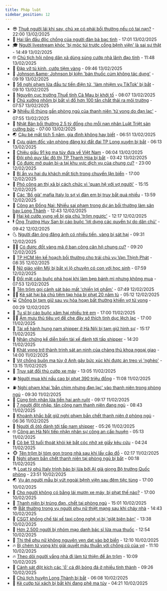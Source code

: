 ```yaml
---
title: Pháp luật
sidebar_position: 12
---
```


<!-- vnexpress-phap-luat:START -->
- 😎 [Thuê người lái khi say, chủ xe có phải bồi thường nếu có tai nạn?](https://vnexpress.net/thue-nguoi-lai-khi-say-chu-xe-co-phai-boi-thuong-neu-co-tai-nan-4847683.html) - 22:00 13/02/2025
- 🥰 [Hai lần đầu độc chồng của người đàn bà bạc tình](https://vnexpress.net/hai-lan-dau-doc-chong-cua-nguoi-dan-ba-bac-tinh-4849236.html) - 17:01 13/02/2025
- 🎓 [Người livestream khóc &#39;bị móc túi trước cổng bệnh viện&#39; là sai sự thật](https://vnexpress.net/nguoi-livestream-khoc-bi-moc-tui-truoc-cong-benh-vien-la-sai-su-that-4849283.html) - 14:49 13/02/2025
- 🤓 [Chủ tịch hội nông dân xã dùng súng cướp nhà lãnh đạo tỉnh](https://vnexpress.net/chu-tich-nong-dan-xa-dung-sung-cuop-tai-san-nha-lanh-dao-tinh-4849261.html) - 11:48 13/02/2025
- 🎊 [Đập vỡ tủ kính, cướp tiệm vàng](https://vnexpress.net/dap-bua-cuop-tiem-vang-trong-5-giay-4849229.html) - 09:46 13/02/2025
- 🙉 [Johnson &amp;amp; Johnson bị kiện &#39;bán thuốc cúm không tác dụng&#39;](https://vnexpress.net/johnson-johnson-bi-kien-ban-thuoc-cum-khong-tac-dung-4849123.html) - 09:19 13/02/2025
- 🤡 [56 nghi phạm lừa đầu tư tiền điện tử, &#39;làm nhiệm vụ TikTok&#39; bị bắt](https://vnexpress.net/56-nghi-pham-lua-dau-tu-tien-dien-tu-lam-nhiem-vu-tiktok-bi-bat-4849200.html) - 09:10 13/02/2025
- 🗽 [Nguyên cục trưởng Thuế tỉnh Cà Mau bị khởi tố](https://vnexpress.net/nguyen-cuc-truong-thue-tinh-ca-mau-bi-khoi-to-4849143.html) - 08:07 13/02/2025
- 🌋 [Chủ xưởng nhôm bị bắt vì đổ hơn 100 tấn chất thải ra môi trường](https://vnexpress.net/chu-xuong-nhom-bi-bat-vi-do-hon-100-tan-chat-thai-ra-moi-truong-4849132.html) - 07:57 13/02/2025
- 🎬 [Nhiều lỗ thủng gần phòng ngủ của thanh niên &#39;tử vong do đạn lạc&#39;](https://vnexpress.net/nhieu-lo-thung-gan-phong-ngu-cua-thanh-nien-tu-vong-do-dan-lac-4848882.html) - 07:55 13/02/2025
- 💯 [Nhật Bản bồi thường 2,5 tỷ đồng cho mỗi nạn nhân Luật Triệt sản cưỡng bức](https://vnexpress.net/nhat-ban-boi-thuong-2-5-ty-dong-cho-moi-nan-nhan-luat-triet-san-cuong-buc-4849087.html) - 07:00 13/02/2025
- 🌏 [Cậu bé mất tích 5 năm, gia đình không hay biết](https://vnexpress.net/cau-be-mat-tich-5-nam-gia-dinh-khong-hay-biet-4849052.html) - 06:51 13/02/2025
- 🌊 [Cựu giám đốc văn phòng đăng ký đất đai TP Long xuyên bị bắt](https://vnexpress.net/cuu-giam-doc-van-phong-dang-ky-dat-dai-tp-long-xuyen-bi-bat-4849080.html) - 06:13 13/02/2025
- 💂 [Chiêu giấu 91 kg ma túy đưa về Việt Nam](https://vnexpress.net/chieu-giau-91-kg-ma-tuy-dua-ve-viet-nam-4849032.html) - 06:04 13/02/2025
- 🎡 [Đội phó quy tắc đô thị TP Thanh Hóa bị bắt](https://vnexpress.net/doi-pho-quy-tac-do-thi-tp-thanh-hoa-bi-bat-4848963.html) - 03:42 13/02/2025
- 🫶 [Có được mở quán bi-a tại khu vực dịch vụ của chung cư?](https://vnexpress.net/co-duoc-mo-quan-bi-a-tai-khu-vuc-dich-vu-cua-chung-cu-4847658.html) - 23:00 12/02/2025
- 🐲 [Bí ẩn vụ hai du khách mất tích trong chuyến lặn biển](https://vnexpress.net/bi-an-vu-cap-du-khach-mat-tich-trong-chuyen-lan-bien-4848802.html) - 17:00 12/02/2025
- 🚀 [Phó công an thị xã bị cách chức vì &#39;quan hệ với vợ người&#39;](https://vnexpress.net/pho-cong-an-thi-xa-bi-cach-chuc-vi-quan-he-voi-vo-nguoi-4848849.html) - 15:15 12/02/2025
- 🎊 [Các &#39;Bố già&#39; mafia Italy lo sợ vì đàn em bị truy bắt quá nhiều](https://vnexpress.net/cac-bo-gia-mafia-italy-lo-so-vi-dan-em-bi-truy-bat-qua-nhieu-4848792.html) - 13:59 12/02/2025
- 🤗 [Công an Đồng Nai: Nhiều sai phạm trong dự án bồi thường làm sân bay Long Thành](https://vnexpress.net/cong-an-dong-nai-nhieu-sai-pham-trong-du-an-boi-thuong-lam-san-bay-long-thanh-4848819.html) - 12:43 12/02/2025
- 🗽 [Hai kẻ cướp vụng về bị gia chủ &#39;trộm ngược&#39;](https://vnexpress.net/hai-ke-cuop-vung-ve-bi-gia-chu-trom-nguoc-4848652.html) - 12:17 12/02/2025
- 🕴 [Ông Trương Huy San bị cáo buộc &#39;lợi dụng các quyền tự do dân chủ&#39;](https://vnexpress.net/ong-truong-huy-san-bi-cao-buoc-loi-dung-cac-quyen-tu-do-dan-chu-4848755.html) - 09:42 12/02/2025
- 🌜 [Người đàn ông đăng ảnh có nhiều tiền, vàng bị sát hại](https://vnexpress.net/nguoi-dan-ong-dang-anh-co-nhieu-tien-vang-bi-sat-hai-4848748.html) - 09:31 12/02/2025
- 🧑‍🏫 [Có được đốt vàng mã ở ban công căn hộ chung cư?](https://vnexpress.net/co-duoc-dot-vang-ma-o-ban-cong-can-ho-chung-cu-4848746.html) - 09:20 12/02/2025
- 🦩 [TP HCM lên kế hoạch bồi thường cho trái chủ vụ Vạn Thịnh Phát](https://vnexpress.net/tp-hcm-len-ke-hoach-boi-thuong-cho-trai-chu-vu-van-thinh-phat-4848646.html) - 08:35 12/02/2025
- 💼 [Nữ giáo viên Mỹ bị bắt vì lộ chuyện có con với học sinh](https://vnexpress.net/nu-giao-vien-bi-bat-vi-lo-chuyen-co-con-voi-hoc-sinh-13-tuoi-4848672.html) - 07:59 12/02/2025
- 💫 [Đối mặt cáo buộc phá hoại khi làm bẹp bánh mì nhưng không mua](https://vnexpress.net/doi-mat-cao-buoc-pha-hoai-khi-lam-bep-banh-mi-nhung-khong-mua-4848635.html) - 07:53 12/02/2025
- 🦅 [Tên trộm gọi cảnh sát báo mất &#39;chiến lợi phẩm&#39;](https://vnexpress.net/ten-trom-goi-canh-sat-bao-mat-chien-loi-pham-4848624.html) - 07:49 12/02/2025
- 🧑‍💻 [Kẻ sát hại bà chủ tiệm tạp hóa bị phạt 20 năm tù](https://vnexpress.net/ke-sat-hai-ba-chu-tiem-tap-hoa-bi-phat-20-nam-tu-4848552.html) - 05:12 12/02/2025
- 💻 [Chồng bị tạm giữ sau vụ hỏa hoạn bất thường khiến vợ tử vong](https://vnexpress.net/chong-bi-tam-giu-sau-vu-hoa-hoan-bat-thuong-khien-vo-tu-vong-4848399.html) - 00:29 12/02/2025
- 🤠 [Tu sĩ bị cáo buộc xâm hại nhiều trẻ em](https://vnexpress.net/tu-si-bi-cao-buoc-xam-hai-nhieu-tre-em-4848344.html) - 17:00 11/02/2025
- 🧑‍🏫 [Âm mưu thủ tiêu vợ để che đậy sở thích tình dục lệch lạc](https://vnexpress.net/am-muu-thu-tieu-vo-de-che-day-so-thich-tinh-duc-quai-di-4848334.html) - 17:00 11/02/2025
- 🌈 [Tài xế hành hung nam shipper ở Hà Nội bị tạm giữ hình sự](https://vnexpress.net/tai-xe-hanh-hung-nam-shipper-o-ha-noi-bi-tam-giu-hinh-su-4848370.html) - 15:17 11/02/2025
- 🌮 [Nhân chứng kể diễn biến tài xế đánh tới tấp shipper](https://video.vnexpress.net/nhan-chung-ke-dien-bien-tai-xe-danh-toi-tap-shipper-4848341.html) - 14:20 11/02/2025
- 🐲 [Khát vọng trở thành trinh sát an ninh của chàng thủ khoa ngoại giao](https://vnexpress.net/khat-vong-tro-thanh-trinh-sat-an-ninh-cua-chang-thu-khoa-ngoai-giao-4848290.html) - 14:00 11/02/2025
- 🧰 [Vợ chồng buôn ma túy ở Anh gây bức xúc khi được án treo vì &#39;nghèo&#39;](https://vnexpress.net/vo-chong-buon-ma-tuy-o-anh-gay-buc-xuc-khi-duoc-an-treo-vi-ngheo-4848345.html) - 13:15 11/02/2025
- 💄 [Truy sát đối thủ cướp xe máy](https://vnexpress.net/truy-sat-doi-thu-cuop-xe-may-4848348.html) - 13:05 11/02/2025
- ⛽️ [Người mua khỉ nấu cao bị phạt 390 triệu đồng](https://vnexpress.net/nguoi-mua-khi-nau-cao-bi-phat-390-trieu-dong-4848308.html) - 11:08 11/02/2025
- ⛽️ [Nghi phạm khai &#39;bắn chim nhưng đạn lạc&#39; vào thanh niên trong phòng ngủ](https://vnexpress.net/nghi-pham-khai-ban-chim-nhung-dan-lac-vao-thanh-nien-trong-phong-ngu-4848266.html) - 09:30 11/02/2025
- 💂 [Cùng tình nhân lừa tiền hai anh ruột](https://vnexpress.net/cung-tinh-nhan-lua-tien-cua-hai-anh-ruot-4848210.html) - 09:17 11/02/2025
- 🤔 [7 người đột nhập, tấn công nam thanh niên đang ngủ](https://vnexpress.net/7-nguoi-dot-nhap-tan-cong-nam-thanh-nien-dang-ngu-4848242.html) - 08:43 11/02/2025
- 🧐 [Khoảnh khắc bắt giữ nghi phạm bắn chết thanh niên ở phòng ngủ](https://video.vnexpress.net/khoanh-khac-bat-giu-nghi-pham-ban-chet-thanh-nien-o-phong-ngu-4848159.html) - 06:36 11/02/2025
- 🎃 [Người đi ôtô đánh tới tấp nam shipper](https://vnexpress.net/nguoi-di-oto-danh-toi-tap-nam-shipper-4848149.html) - 05:26 11/02/2025
- 🤓 [Công an Hà Nội tiếp nhận nhân sự công an cấp huyện](https://vnexpress.net/cong-an-ha-noi-tiep-nhan-nhan-su-cong-an-cap-huyen-4848139.html) - 05:13 11/02/2025
- 💃 [Cô bé 13 tuổi thoát khỏi kẻ bắt cóc nhờ xé giấy kêu cứu](https://vnexpress.net/co-be-13-tuoi-thoat-khoi-ke-bat-coc-nho-xe-giay-keu-cuu-4848101.html) - 04:24 11/02/2025
- 🐵 [Tên trộm bị tóm gọn trong nhà sau khi lấy cắp đồ](https://video.vnexpress.net/ten-trom-bi-tom-gon-trong-nha-sau-khi-lay-cap-do-4847937.html) - 02:17 11/02/2025
- 🤖 [Nghi phạm bắn chết thanh niên tại phòng ngủ bị bắt](https://vnexpress.net/nghi-pham-ban-chet-thanh-nien-tai-phong-ngu-bi-bat-4847945.html) - 00:18 11/02/2025
- ⚗️ [Loạt tỷ phú Italy trình báo bị lừa bởi AI giả giọng Bộ trưởng Quốc phòng](https://vnexpress.net/loat-ty-phu-italy-trinh-bao-bi-lua-boi-ai-gia-giong-bo-truong-quoc-phong-4847948.html) - 23:51 10/02/2025
- 🌏 [Vụ án người mẫu bị vứt ngoài bệnh viện sau đêm tiệc tùng](https://vnexpress.net/vu-an-nguoi-mau-bi-vut-ngoai-benh-vien-sau-dem-tiec-tung-4847892.html) - 17:00 10/02/2025
- 🦆 [Cho người không có bằng lái mượn xe máy, bị phạt thế nào?](https://vnexpress.net/cho-nguoi-khong-co-bang-lai-muon-xe-may-dieu-khien-bi-phat-the-nao-4837885.html) - 17:00 10/02/2025
- 🐎 [Thanh niên bị trúng đạn, chết tại phòng ngủ](https://vnexpress.net/thanh-nien-bi-ban-chet-tai-phong-ngu-4847929.html) - 15:01 10/02/2025
- 😎 [Bất thường trong vụ người phụ nữ thiệt mạng sau khi cháy nhà](https://vnexpress.net/nhieu-nghi-van-trong-vu-nguoi-phu-nu-tu-vong-trong-can-nha-chay-4847925.html) - 14:43 10/02/2025
- 💪 [CSGT khống chế tài xế taxi công nghệ vì bị &#39;giật biên bản&#39;](https://vnexpress.net/csgt-khong-che-tai-xe-taxi-cong-nghe-doi-lai-bien-ban-4847914.html) - 13:38 10/02/2025
- 🤡 [Hơn 2.500 người bị nhóm mạo danh bác sĩ lừa mua thuốc](https://vnexpress.net/hon-2-500-nguoi-bi-nhom-mao-danh-bac-si-lua-mua-thuoc-4847879.html) - 12:54 10/02/2025
- 🌁 [Thi thể phụ nữ không nguyên vẹn dạt vào bờ biển](https://vnexpress.net/thi-the-phu-nu-khong-nguyen-ven-dat-vao-bo-bien-4847904.html) - 12:10 10/02/2025
- 🔥 [Bị chém tử vong khi giải quyết mâu thuẫn với chồng cũ của vợ](https://vnexpress.net/bi-chem-tu-vong-khi-giai-quyet-mau-thuan-voi-chong-cu-cua-vo-4847868.html) - 11:10 10/02/2025
- 🔥 [Theo dõi người vắng nhà đi làm từ thiện để ăn trộm](https://vnexpress.net/theo-doi-nguoi-vang-nha-di-lam-tu-thien-de-an-trom-4847882.html) - 10:09 10/02/2025
- 👺 [Cảnh sát đột kích các &#39;ổ&#39; cá độ bóng đá ở nhiều tỉnh thành](https://vnexpress.net/canh-sat-dot-kich-cac-o-ca-do-bong-da-o-nhieu-tinh-thanh-4847842.html) - 09:26 10/02/2025
- 🎊 [Chủ tịch huyện Long Thành bị bắt](https://vnexpress.net/chu-tich-huyen-long-thanh-bi-bat-4847733.html) - 06:08 10/02/2025
- 🎊 [Kẻ cướp túi xách bị bắt khi đang phê ma túy](https://vnexpress.net/ke-cuop-tui-xach-bi-bat-khi-dang-phe-ma-tuy-4847647.html) - 04:21 10/02/2025<!-- vnexpress-phap-luat:END -->
